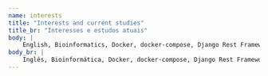 ```yaml
---
name: interests
title: "Interests and current studies"
title_br: "Interesses e estudos atuais"
body: |
    English, Bioinformatics, Docker, docker-compose, Django Rest Framework, Vuejs, reactjs, design patterns, CI/CD
body_br: |
    Inglês, Bioinformática, Docker, docker-compose, Django Rest Framework, Vuejs, reactjs, design patterns, CI/CD
---
```

